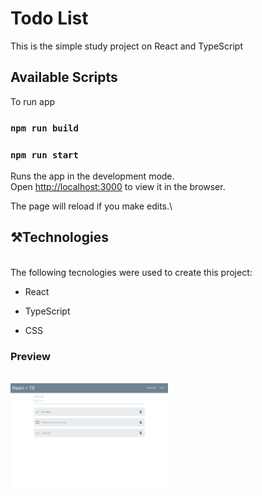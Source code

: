 # Todo List

This is the simple study project on React and TypeScript

## Available Scripts

To run app

### `npm run build`
### `npm run start`

Runs the app in the development mode.\
Open [http://localhost:3000](http://localhost:3000) to view it in the browser.

The page will reload if you make edits.\

## :hammer_and_pick:Technologies

<br/>
The following tecnologies were used to create this project:

- React

- TypeScript

- CSS



### Preview

<br/>
<img src="./screen.png" width="50%" height='50%'><br/>

